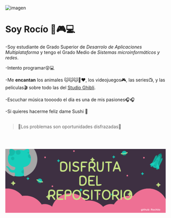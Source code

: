 ![imagen](Imagenes/Rocío.png)
# Soy Rocío 💙🎮💻
-Soy estudiante de Grado Superior de *Desarrolo de Aplicaciones Multiplataforma* y tengo el Grado Medio de *Sistemas microinformáticos y redes*.

-Intento programar😝💻

-Me **encantan** los animales 🐱🐱🐱🐶❤, los videojuegos🎮, las series📺, y las películas🎬 sobre todo las del [Studio Ghibli](https://cineando.es/todas-las-peliculas-del-studio-ghibli/).

-Escuchar música toooodo el día es una de mis pasiones🎧🎧 

-Si quieres hacerme feliz dame Sushi 🍣<br><br>

>🌸Los problemas son oportunidades disfrazadas🌸

<br><br>

![](Imagenes/Disfruta.png)

